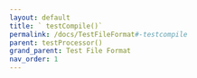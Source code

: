 ```yaml
---
layout: default
title: ` testCompile()`
permalink: /docs/TestFileFormat#-testcompile
parent: testProcessor()
grand_parent: Test File Format
nav_order: 1
---
```

